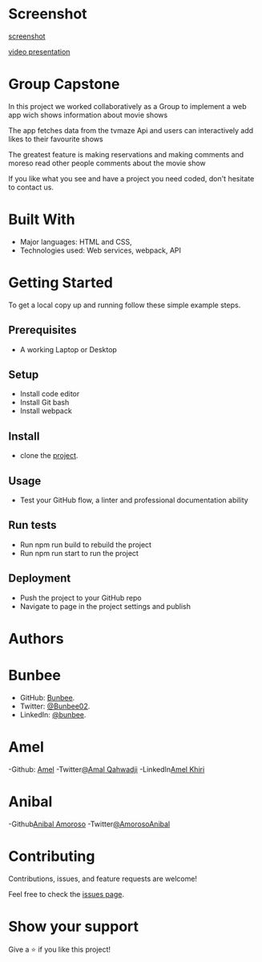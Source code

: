 # Screenshot
[screenshot](.\src\groupCapstone.png) 

[video presentation](https://drive.google.com/file/d/19XV32Kyiy6z-5QU6gO0r5RLOhZt1G9ZI/view?usp=sharing
)

# Group Capstone 

In this project we worked collaboratively as a Group to implement a web app wich shows information about movie shows 

The app fetches data from the tvmaze Api and users can interactively add likes to their favourite shows 

The greatest feature is making reservations and making comments and moreso read other people comments about the movie show 

If you like what you see and have a project you need coded, don't hesitate to contact us.


# Built With


- Major languages: HTML and CSS,
- Technologies used: Web services, webpack, API


# Getting Started


To get a local copy up and running follow these simple example steps.

## Prerequisites 
- A working Laptop or Desktop
## Setup
- Install code editor
- Install Git bash
- Install webpack
## Install
- clone the [project](https://github.com/mutinhiri/Group-Capstone-).
## Usage
- Test your GitHub flow, a linter and professional documentation ability
## Run tests
- Run npm run build to rebuild the project
- Run npm run start to run the project
## Deployment
- Push the project to your GitHub repo
- Navigate to page in the project settings and publish
# Authors

  #  Bunbee
  - GitHub: [Bunbee](https://github.com/mutinhiri).
  - Twitter: [@Bunbee02](https://twitter.com/Bunbee02).
  - LinkedIn: [@bunbee](https://www.linkedin.com/in/bunbee).

# Amel
  -Github: [Amel](https://github.com/)
  -Twitter[@Amal Qahwadji](https://twitter.com/AmalQahwadji)
  -LinkedIn[Amel Khiri](https://www.linkedin.com/in/amel-khiri-qahwadji-37a550135/)


#  Anibal
  -Github[Anibal Amoroso](https://github.com/sj1978)
  -Twitter[@AmorosoAnibal](https://twitter.com/AmorosoAnibal)


# Contributing

Contributions, issues, and feature requests are welcome!

Feel free to check the [issues page](https://github.com/mutinhiri/Group-Capstone-/issues).

# Show your support

Give a :star: if you like this project!

